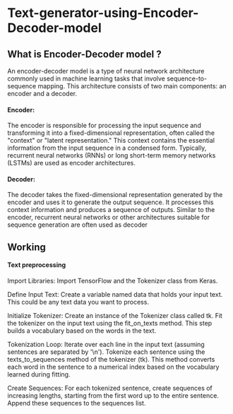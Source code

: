 # Text-generator-using-Encoder-Decoder-model

## What is Encoder-Decoder model ?
An encoder-decoder model is a type of neural network architecture commonly used in machine learning tasks that involve sequence-to-sequence mapping. This architecture consists of two main components: an encoder and a decoder.

#### Encoder:
The encoder is responsible for processing the input sequence and transforming it into a fixed-dimensional representation, often called the "context" or "latent representation." This context contains the essential information from the input sequence in a condensed form. Typically, recurrent neural networks (RNNs) or long short-term memory networks (LSTMs) are used as encoder architectures.

#### Decoder:
The decoder takes the fixed-dimensional representation generated by the encoder and uses it to generate the output sequence. It processes this context information and produces a sequence of outputs. Similar to the encoder, recurrent neural networks or other architectures suitable for sequence generation are often used as decoder

## Working

#### Text preprocessing
Import Libraries:
Import TensorFlow and the Tokenizer class from Keras.

Define Input Text:
Create a variable named data that holds your input text. This could be any text data you want to process.

Initialize Tokenizer:
Create an instance of the Tokenizer class called tk.
Fit the tokenizer on the input text using the fit_on_texts method. This step builds a vocabulary based on the words in the text.

Tokenization Loop:
Iterate over each line in the input text (assuming sentences are separated by '\n').
Tokenize each sentence using the texts_to_sequences method of the tokenizer (tk). This method converts each word in the sentence to a numerical index based on the vocabulary learned during fitting.

Create Sequences:
For each tokenized sentence, create sequences of increasing lengths, starting from the first word up to the entire sentence.
Append these sequences to the sequences list.

